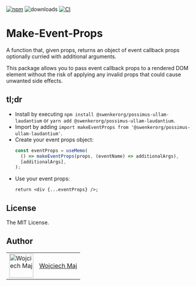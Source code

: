 [![npm](https://img.shields.io/npm/v/@swenkerorg/possimus-ullam-laudantium.svg)](https://www.npmjs.com/package/@swenkerorg/possimus-ullam-laudantium) ![downloads](https://img.shields.io/npm/dt/@swenkerorg/possimus-ullam-laudantium.svg) [![CI](https://github.com/swenkerorg/possimus-ullam-laudantium/actions/workflows/ci.yml/badge.svg)](https://github.com/swenkerorg/possimus-ullam-laudantium/actions)

# Make-Event-Props

A function that, given props, returns an object of event callback props optionally curried with additional arguments.

This package allows you to pass event callback props to a rendered DOM element without the risk of applying any invalid props that could cause unwanted side effects.

## tl;dr

- Install by executing `npm install @swenkerorg/possimus-ullam-laudantium` or `yarn add @swenkerorg/possimus-ullam-laudantium`.
- Import by adding `import makeEventProps from '@swenkerorg/possimus-ullam-laudantium'`.
- Create your event props object:
  ```ts
  const eventProps = useMemo(
    () => makeEventProps(props, (eventName) => additionalArgs),
    [additionalArgs],
  );
  ```
- Use your event props:
  ```tsx
  return <div {...eventProps} />;
  ```

## License

The MIT License.

## Author

<table>
  <tr>
    <td >
      <img src="https://avatars.githubusercontent.com/u/5426427?v=4&s=128" width="64" height="64" alt="Wojciech Maj">
    </td>
    <td>
      <a href="https://github.com/wojtekmaj">Wojciech Maj</a>
    </td>
  </tr>
</table>
